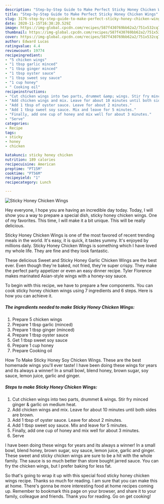 ```yaml
---
description: "Step-by-Step Guide to Make Perfect Sticky Honey Chicken Wings"
title: "Step-by-Step Guide to Make Perfect Sticky Honey Chicken Wings"
slug: 3176-step-by-step-guide-to-make-perfect-sticky-honey-chicken-wings
date: 2020-11-15T16:38:20.529Z
image: https://img-global.cpcdn.com/recipes/587f430769bb62a2/751x532cq70/sticky-honey-chicken-wings-recipe-main-photo.jpg
thumbnail: https://img-global.cpcdn.com/recipes/587f430769bb62a2/751x532cq70/sticky-honey-chicken-wings-recipe-main-photo.jpg
cover: https://img-global.cpcdn.com/recipes/587f430769bb62a2/751x532cq70/sticky-honey-chicken-wings-recipe-main-photo.jpg
author: Edward Lucas
ratingvalue: 4.4
reviewcount: 19774
recipeingredient:
- "5 chicken wings"
- "1 tbsp garlic minced"
- "1 tbsp ginger minced"
- "1 tbsp oyster sauce"
- "1 tbsp sweet soy sauce"
- "1 cup honey"
- " Cooking oil"
recipeinstructions:
- "Cut chicken wings into two parts, drummet &amp; wings. Stir fry minced ginger &amp; garlic on medium heat."
- "Add chicken wings and mix. Leave for about 10 minutes until both sides are brown."
- "Add 1 tbsp of oyster sauce. Leave for about 2 minutes."
- "Add 1 tbsp sweet soy sauce. Mix and leave for 5 minutes."
- "Finally, add one cup of honey and mix well for about 3 minutes."
- "Serve"
categories:
- Recipe
tags:
- sticky
- honey
- chicken

katakunci: sticky honey chicken 
nutrition: 189 calories
recipecuisine: American
preptime: "PT15M"
cooktime: "PT56M"
recipeyield: "1"
recipecategory: Lunch

---
```



![Sticky Honey Chicken Wings](https://img-global.cpcdn.com/recipes/587f430769bb62a2/751x532cq70/sticky-honey-chicken-wings-recipe-main-photo.jpg)

Hey everyone, I hope you are having an incredible day today. Today, I will show you a way to prepare a special dish, sticky honey chicken wings. One of my favorites. This time, I will make it a bit unique. This will be really delicious.

Sticky Honey Chicken Wings is one of the most favored of recent trending meals in the world. It's easy, it is quick, it tastes yummy. It's enjoyed by millions daily. Sticky Honey Chicken Wings is something which I have loved my whole life. They are fine and they look fantastic.

These delicious Sweet and Sticky Honey Garlic Chicken Wings are the best ever. Even though they&#39;re baked, not fried, they&#39;re super crispy. They make the perfect party appetizer or even an easy dinner recipe. Tyler Florence makes marinated Asian-style wings with a honey-soy sauce.


To begin with this recipe, we have to prepare a few components. You can cook sticky honey chicken wings using 7 ingredients and 6 steps. Here is how you can achieve it.

<!--inarticleads1-->

##### The ingredients needed to make Sticky Honey Chicken Wings:

1. Prepare 5 chicken wings
1. Prepare 1 tbsp garlic (minced)
1. Prepare 1 tbsp ginger (minced)
1. Prepare 1 tbsp oyster sauce
1. Get 1 tbsp sweet soy sauce
1. Prepare 1 cup honey
1. Prepare  Cooking oil


How To Make Sticky Honey Soy Chicken Wings. These are the best homemade wings you&#39;ll ever taste! I have been doing these wings for years and its always a winner! In a small bowl, blend honey, brown sugar, soy sauce, lemon juice, garlic and ginger. 

<!--inarticleads2-->

##### Steps to make Sticky Honey Chicken Wings:

1. Cut chicken wings into two parts, drummet &amp; wings. Stir fry minced ginger &amp; garlic on medium heat.
1. Add chicken wings and mix. Leave for about 10 minutes until both sides are brown.
1. Add 1 tbsp of oyster sauce. Leave for about 2 minutes.
1. Add 1 tbsp sweet soy sauce. Mix and leave for 5 minutes.
1. Finally, add one cup of honey and mix well for about 3 minutes.
1. Serve


I have been doing these wings for years and its always a winner! In a small bowl, blend honey, brown sugar, soy sauce, lemon juice, garlic and ginger. These sweet and sticky chicken wings are sure to be a hit with the whole family. The sauce is so much better than store bought jarred sauce. You can fry the chicken wings, but I prefer baking for less fat. 

So that's going to wrap it up with this special food sticky honey chicken wings recipe. Thanks so much for reading. I am sure that you can make this at home. There's gonna be more interesting food at home recipes coming up. Remember to bookmark this page on your browser, and share it to your family, colleague and friends. Thank you for reading. Go on get cooking!
